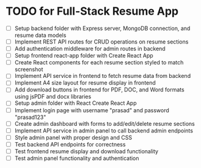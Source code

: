 # TODO for Full-Stack Resume App

- [ ] Setup backend folder with Express server, MongoDB connection, and resume data models
- [ ] Implement REST API routes for CRUD operations on resume sections
- [ ] Add authentication middleware for admin routes in backend
- [ ] Setup frontend react-app folder with Create React App
- [ ] Create React components for each resume section styled to match screenshot
- [ ] Implement API service in frontend to fetch resume data from backend
- [ ] Implement A4 size layout for resume display in frontend
- [ ] Add download buttons in frontend for PDF, DOC, and Word formats using jsPDF and docx libraries
- [ ] Setup admin folder with React Create React App
- [ ] Implement login page with username "prasad" and password "prasad123"
- [ ] Create admin dashboard with forms to add/edit/delete resume sections
- [ ] Implement API service in admin panel to call backend admin endpoints
- [ ] Style admin panel with proper design and CSS
- [ ] Test backend API endpoints for correctness
- [ ] Test frontend resume display and download functionality
- [ ] Test admin panel functionality and authentication
